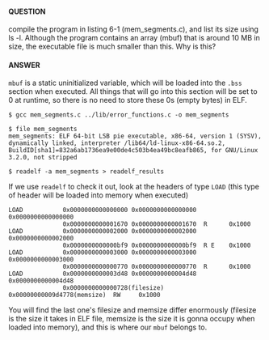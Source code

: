 #### QUESTION

compile the program in listing 6-1 (mem_segments.c), and list its size 
using ls -l. Although the program contains an array (mbuf) that is around 10 MB
in size, the executable file is much smaller than this. Why is this?

#### ANSWER

`mbuf` is a static uninitialized variable, which will be loaded into the
`.bss` section when executed. All things that will go into this section will be
set to 0 at runtime, so there is no need to store these 0s (empty bytes) in ELF.

```shell
$ gcc mem_segments.c ../lib/error_functions.c -o mem_segments

$ file mem_segments
mem_segments: ELF 64-bit LSB pie executable, x86-64, version 1 (SYSV), dynamically linked, interpreter /lib64/ld-linux-x86-64.so.2, BuildID[sha1]=832a6ab1736ea9e00de4c503b4ea49bc8eafb865, for GNU/Linux 3.2.0, not stripped

$ readelf -a mem_segments > readelf_results
```

If we use `readelf` to check it out, look at the headers of type `LOAD` (this type of header
will be loaded into memory when executed)

```
LOAD           0x0000000000000000 0x0000000000000000 0x0000000000000000
               0x0000000000001670 0x0000000000001670  R      0x1000
LOAD           0x0000000000002000 0x0000000000002000 0x0000000000002000
               0x0000000000000bf9 0x0000000000000bf9  R E    0x1000
LOAD           0x0000000000003000 0x0000000000003000 0x0000000000003000
               0x0000000000000770 0x0000000000000770  R      0x1000
LOAD           0x0000000000003d48 0x0000000000004d48 0x0000000000004d48
               0x0000000000000728(filesize) 0x00000000009d4778(memsize)  RW     0x1000
```

You will find the last one's filesize and memsize differ enormously (filesize is
the size it takes in ELF file, memsize is the size it is gonna occupy when loaded
into memory), and this is where our `mbuf` belongs to.

